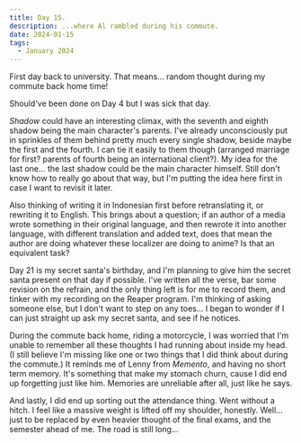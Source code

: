 ```yaml
---
title: Day 15.
description: ...where Al rambled during his commute.
date: 2024-01-15
tags: 
  - January 2024
---
```

First day back to university. That means... random thought during my commute back home time!

Should've been done on Day 4 but I was sick that day.

*Shadow* could have an interesting climax, with the seventh and eighth shadow being the main character's parents. I've already unconsciously put in sprinkles of them behind pretty much every single shadow, beside maybe the first and the fourth. I can tie it easily to them though (arranged marriage for first? parents of fourth being an international client?). My idea for the last one... the last shadow could be the main character himself. Still don't know how to really go about that way, but I'm putting the idea here first in case I want to revisit it later.

Also thinking of writing it in Indonesian first before retranslating it, or rewriting it to English. This brings about a question; if an author of a media wrote something in their original language, and then rewrote it into another language, with different translation and added text, does that mean the author are doing whatever these localizer are doing to anime? Is that an equivalent task?

Day 21 is my secret santa's birthday, and I'm planning to give him the secret santa present on that day if possible. I've written all the verse, bar some revision on the refrain, and the only thing left is for me to record them, and tinker with my recording on the Reaper program. I'm thinking of asking someone else, but I don't want to step on any toes... I began to wonder if I can just straight up ask my secret santa, and see if he notices.

During the commute back home, riding a motorcycle, I was worried that I'm unable to remember all these thoughts I had running about inside my head. (I still believe I'm missing like one or two things that I did think about during the commute.) It reminds me of Lenny from *Memento*, and having no short term memory. It's something that make my stomach churn, cause I did end up forgetting just like him. Memories are unreliable after all, just like he says.

And lastly, I did end up sorting out the attendance thing. Went without a hitch. I feel like a massive weight is lifted off my shoulder, honestly. Well... just to be replaced by even heavier thought of the final exams, and the semester ahead of me. The road is still long...